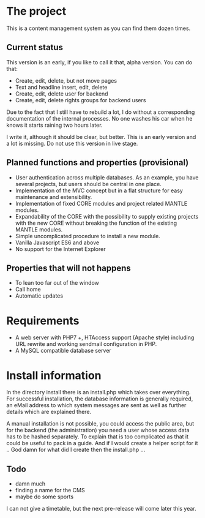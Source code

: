 
# The project

This is a content management system as you can find them dozen times. 

## Current status

This version is an early, if you like to call it that, alpha version. You can do that:

+ Create, edit, delete, but not move pages
+ Text and headline insert, edit, delete
+ Create, edit, delete user for backend
+ Create, edit, delete rights groups for backend users

Due to the fact that I still have to rebuild a lot, I do without a corresponding documentation of the internal processes. No one washes his car when he knows it starts raining two hours later.

I write it, although it should be clear, but better. This is an early version and a lot is missing. Do not use this version in live stage.

## Planned functions and properties (provisional)

+ User authentication across multiple databases. As an example, you have several projects, but users should be central in one place.
+ Implementation of the MVC concept but in a flat structure for easy maintenance and extensibility.
+ Implementation of fixed CORE modules and project related MANTLE modules.
+ Expandability of the CORE with the possibility to supply existing projects with the new CORE without breaking the function of the existing MANTLE modules.
+ Simple uncomplicated procedure to install a new module.
+ Vanilla Javascript ES6 and above
+ No support for the Internet Explorer

## Properties that will not happens

+ To lean too far out of the window
+ Call home
+ Automatic updates

# Requirements

+ A web server with PHP7 +, HTAccess support (Apache style) including URL rewrite and working sendmail configuration in PHP.
+ A MySQL compatible database server

# Install information

In the directory install there is an install.php which takes over everything. For successful installation, the database information is generally required, an eMail address to which system messages are sent as well as further details which are explained there.

A manual installation is not possible, you could access the public area, but for the backend (the administration) you need a user whose access data has to be hashed separately. To explain that is too complicated as that it could be useful to pack in a guide. And if I would create a helper script for it .. God damn for what did I create then the install.php  ...

## Todo

+ damn much
+ finding a name for the CMS
+ maybe do some sports

I can not give a timetable, but the next pre-release will come later this year.